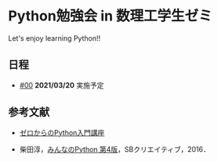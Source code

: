 # Python勉強会 in 数理工学生ゼミ

Let's enjoy learning Python!!

## 日程

- [#00](https://github.com/fumiyanll23/PythonLearning/tree/main/00) **2021/03/20** 実施予定

<!-- - [#01](https://github.com/fumiyanll23/PythonLearning/tree/main/01) **2021/03/20** 実施予定 -->

<!-- - [#02](https://github.com/fumiyanll23/PythonLearning/tree/main/02) **2021/03/22** 実施予定 -->

<!-- - [#03](https://github.com/fumiyanll23/PythonLearning/tree/main/03) 実施予定 -->

<!-- - [#04](https://github.com/fumiyanll23/PythonLearning/tree/main/04) 実施予定 -->

<!-- - [#05](https://github.com/fumiyanll23/PythonLearning/tree/main/05) 実施予定 -->

<!-- - [#06](https://github.com/fumiyanll23/PythonLearning/tree/main/06) 実施予定 -->

<!-- - [#07](https://github.com/fumiyanll23/PythonLearning/tree/main/07) 実施予定 -->

<!-- - [#08](https://github.com/fumiyanll23/PythonLearning/tree/main/08) 実施予定 -->

<!-- - [#09](https://github.com/fumiyanll23/PythonLearning/tree/main/09) 実施予定 -->

<!-- - [#10](https://github.com/fumiyanll23/PythonLearning/tree/main/10) 実施予定 -->

## 参考文献

- [ゼロからのPython入門講座](https://www.python.jp/train/index.html)

- 柴田淳，[みんなのPython 第4版](https://www.amazon.co.jp/%E3%81%BF%E3%82%93%E3%81%AA%E3%81%AEPython-%E7%AC%AC4%E7%89%88-%E6%9F%B4%E7%94%B0-%E6%B7%B3/dp/479738946X)，SBクリエイティブ，2016．
